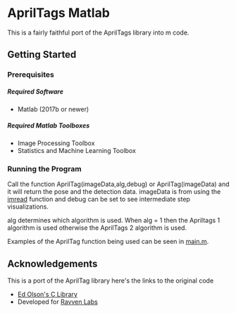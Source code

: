 # AprilTags Matlab 
This is a fairly faithful port of the AprilTags library into m code.

## Getting Started

### Prerequisites

##### Required Software
* Matlab (2017b or newer)

##### Required Matlab Toolboxes
* Image Processing Toolbox
* Statistics and Machine Learning Toolbox

### Running the Program
Call the function AprilTag(imageData,alg,debug) or  AprilTag(imageData) and it will return the pose and the detection data.
imageData is from using the [imread](https://www.mathworks.com/help/matlab/ref/imread.html) function and debug can be set to see intermediate step visualizations. 

alg determines which algorithm is used. When alg = 1 then the Apriltags 1 algorithm is used otherwise the AprilTags 2 algorithm is used.

Examples of the AprilTag function being used can be seen in [main.m](examples/main.m).

## Acknowledgements
This is a port of the AprilTag library here's the links to the original code
* [Ed Olson's C Library](https://april.eecs.umich.edu/software/apriltag/)
* Developed for [Ravven Labs](http://www.ravvenlabs.com/)
